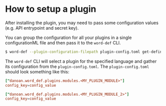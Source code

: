 # How to setup a plugin

After installing the plugin, you may need to pass some configuration values
(e.g. API entrypoint and secret key).

You can group the configuration for all your plugins in a single configurationML
file and then pass it to the `word-def` CLI.

```bash
$ word-def --plugin-configuration-filepath plugin-config.toml get-definition happiness eng
```

The `word-def` CLI will select a plugin for the specified language and gather its configuration
from the `plugin-config.toml`. The `plugin-config.toml` should look something like this:

```toml
["danoan.word_def.plugins.modules.<MY_PLUGIN_MODULE>"]
config_key=config_value

["danoan.word_def.plugins.modules.<MY_PLUGIN_MODULE_2>"]
config_key=config_value
```
